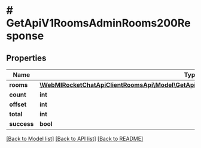 # # GetApiV1RoomsAdminRooms200Response

## Properties

Name | Type | Description | Notes
------------ | ------------- | ------------- | -------------
**rooms** | [**\WebMIRocketChatApiClientRoomsApi\Model\GetApiV1RoomsAdminRooms200ResponseRoomsInner[]**](GetApiV1RoomsAdminRooms200ResponseRoomsInner.md) |  | [optional]
**count** | **int** |  | [optional]
**offset** | **int** |  | [optional]
**total** | **int** |  | [optional]
**success** | **bool** |  | [optional]

[[Back to Model list]](../../README.md#models) [[Back to API list]](../../README.md#endpoints) [[Back to README]](../../README.md)
